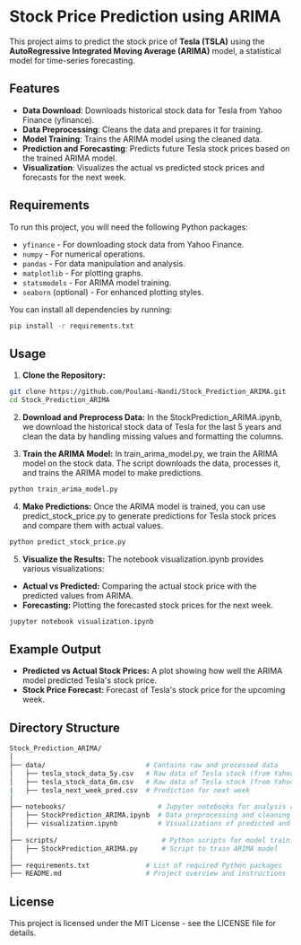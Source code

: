 # Stock Price Prediction using ARIMA

This project aims to predict the stock price of **Tesla (TSLA)** using the **AutoRegressive Integrated Moving Average (ARIMA)** model, a statistical model for time-series forecasting.

## Features
- **Data Download**: Downloads historical stock data for Tesla from Yahoo Finance (yfinance).
- **Data Preprocessing**: Cleans the data and prepares it for training.
- **Model Training**: Trains the ARIMA model using the cleaned data.
- **Prediction and Forecasting**: Predicts future Tesla stock prices based on the trained ARIMA model.
- **Visualization**: Visualizes the actual vs predicted stock prices and forecasts for the next week.

## Requirements

To run this project, you will need the following Python packages:

- `yfinance` - For downloading stock data from Yahoo Finance.
- `numpy` - For numerical operations.
- `pandas` - For data manipulation and analysis.
- `matplotlib` - For plotting graphs.
- `statsmodels` - For ARIMA model training.
- `seaborn` (optional) - For enhanced plotting styles.

You can install all dependencies by running:

```bash
pip install -r requirements.txt
```

## Usage
1. **Clone the Repository:**
```bash
git clone https://github.com/Poulami-Nandi/Stock_Prediction_ARIMA.git
cd Stock_Prediction_ARIMA
```
2. **Download and Preprocess Data:**
In the StockPrediction_ARIMA.ipynb, we download the historical stock data of Tesla for the last 5 years and clean the data by handling missing values and formatting the columns.

3. **Train the ARIMA Model:**
In train_arima_model.py, we train the ARIMA model on the stock data. The script downloads the data, processes it, and trains the ARIMA model to make predictions.
```bash
python train_arima_model.py
```

4. **Make Predictions:**
Once the ARIMA model is trained, you can use predict_stock_price.py to generate predictions for Tesla stock prices and compare them with actual values.
```bash
python predict_stock_price.py
```

5. **Visualize the Results:**
The notebook visualization.ipynb provides various visualizations:
* **Actual vs Predicted:** Comparing the actual stock price with the predicted values from ARIMA.
* **Forecasting:** Plotting the forecasted stock prices for the next week.
```bash
jupyter notebook visualization.ipynb
```
## Example Output
* **Predicted vs Actual Stock Prices:** A plot showing how well the ARIMA model predicted Tesla's stock price.
* **Stock Price Forecast:** Forecast of Tesla's stock price for the upcoming week.

## Directory Structure
```bash
Stock_Prediction_ARIMA/
│
├── data/                         # Contains raw and processed data
│   ├── tesla_stock_data_5y.csv   # Raw data of Tesla stock (from Yahoo Finance) for last 5 years
│   ├── tesla_stock_data_6m.csv   # Raw data of Tesla stock (from Yahoo Finance) for last 6 months
|   ├── tesla_next_week_pred.csv  # Prediction for next week
│
├── notebooks/                       # Jupyter notebooks for analysis and visualization
│   ├── StockPrediction_ARIMA.ipynb  # Data preprocessing and cleaning
│   ├── visualization.ipynb          # Visualizations of predicted and actual stock prices
│
├── scripts/                          # Python scripts for model training and prediction
│   ├── StockPrediction_ARIMA.py      # Script to train ARIMA model
│
├── requirements.txt              # List of required Python packages
├── README.md                     # Project overview and instructions
```

## License
This project is licensed under the MIT License - see the LICENSE file for details.
